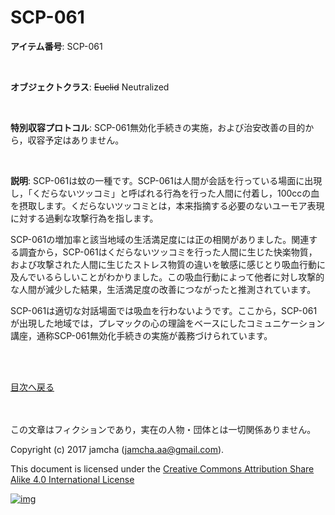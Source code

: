 # SCP-061

**アイテム番号**: SCP-061  

<br>  

**オブジェクトクラス**: <del>Euclid</del> Neutralized  

<br>  

**特別収容プロトコル**: SCP-061無効化手続きの実施，および治安改善の目的から，収容予定はありません。  

<br>  

**説明**: SCP-061は蚊の一種です。SCP-061は人間が会話を行っている場面に出現し，「くだらないツッコミ」と呼ばれる行為を行った人間に付着し，100ccの血を摂取します。くだらないツッコミとは，本来指摘する必要のないユーモア表現に対する過剰な攻撃行為を指します。  

SCP-061の増加率と該当地域の生活満足度には正の相関がありました。関連する調査から，SCP-061はくだらないツッコミを行った人間に生じた快楽物質，および攻撃された人間に生じたストレス物質の違いを敏感に感じとり吸血行動に及んでいるらしいことがわかりました。この吸血行動によって他者に対し攻撃的な人間が減少した結果，生活満足度の改善につながったと推測されています。  

SCP-061は適切な対話場面では吸血を行わないようです。ここから，SCP-061が出現した地域では，プレマックの心の理論をベースにしたコミュニケーション講座，通称SCP-061無効化手続きの実施が義務づけられています。  

<br>  
<br>  

[目次へ戻る](https://github.com/jamcha-aa/SCP/blob/master/README.md)  

<br>  
<br>  
この文章はフィクションであり，実在の人物・団体とは一切関係ありません。  

Copyright (c) 2017 jamcha (jamcha.aa@gmail.com).  

This document is licensed under the [Creative Commons Attribution Share Alike 4.0 International License](http://creativecommons.org/licenses/by-sa/4.0/deed)  

[![img](http://i.creativecommons.org/l/by-sa/3.0/80x15.png)](http://creativecommons.org/licenses/by-sa/4.0/deed)